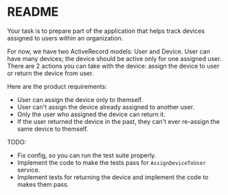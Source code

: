 # README

Your task is to prepare part of the application that helps track devices assigned to users within an organization.

For now, we have two ActiveRecord models: User and Device.
User can have many devices; the device should be active only for one assigned user.
There are 2 actions you can take with the device: assign the device to user or return the device from user.

Here are the product requirements:
- User can assign the device only to themself. 
- User can't assign the device already assigned to another user.
- Only the user who assigned the device can return it. 
- If the user returned the device in the past, they can't ever re-assign the same device to themself.


TODO:
 - Fix config, so you can run the test suite properly.
 - Implement the code to make the tests pass for `AssignDeviceToUser` service.
 - Implement tests for returning the device and implement the code to makes them pass.


